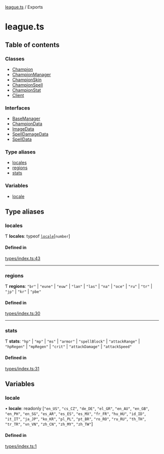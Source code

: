 [league.ts](README.md) / Exports

# league.ts

## Table of contents

### Classes

- [Champion](classes/Champion.md)
- [ChampionManager](classes/ChampionManager.md)
- [ChampionSkin](classes/ChampionSkin.md)
- [ChampionSpell](classes/ChampionSpell.md)
- [ChampionStat](classes/ChampionStat.md)
- [Client](classes/Client.md)

### Interfaces

- [BaseManager](interfaces/BaseManager.md)
- [ChampionData](interfaces/ChampionData.md)
- [ImageData](interfaces/ImageData.md)
- [SpellDamageData](interfaces/SpellDamageData.md)
- [SpellData](interfaces/SpellData.md)

### Type aliases

- [locales](modules.md#locales)
- [regions](modules.md#regions)
- [stats](modules.md#stats)

### Variables

- [locale](modules.md#locale)

## Type aliases

### locales

Ƭ **locales**: typeof [`locale`](modules.md#locale)[`number`]

#### Defined in

[types/index.ts:43](https://github.com/TheDrone7/league.ts/blob/18e3369/src/types/index.ts#L43)

___

### regions

Ƭ **regions**: ``"br"`` \| ``"eune"`` \| ``"euw"`` \| ``"lan"`` \| ``"las"`` \| ``"na"`` \| ``"oce"`` \| ``"ru"`` \| ``"tr"`` \| ``"jp"`` \| ``"kr"`` \| ``"pbe"``

#### Defined in

[types/index.ts:30](https://github.com/TheDrone7/league.ts/blob/18e3369/src/types/index.ts#L30)

___

### stats

Ƭ **stats**: ``"hp"`` \| ``"mp"`` \| ``"ms"`` \| ``"armor"`` \| ``"spellBlock"`` \| ``"attackRange"`` \| ``"hpRegen"`` \| ``"mpRegen"`` \| ``"crit"`` \| ``"attackDamage"`` \| ``"attackSpeed"``

#### Defined in

[types/index.ts:31](https://github.com/TheDrone7/league.ts/blob/18e3369/src/types/index.ts#L31)

## Variables

### locale

• **locale**: readonly [``"en_US"``, ``"cs_CZ"``, ``"de_DE"``, ``"el_GR"``, ``"en_AU"``, ``"en_GB"``, ``"en_PH"``, ``"en_SG"``, ``"es_AR"``, ``"es_ES"``, ``"es_MX"``, ``"fr_FR"``, ``"hu_HU"``, ``"id_ID"``, ``"it_IT"``, ``"ja_JP"``, ``"ko_KR"``, ``"pl_PL"``, ``"pt_BR"``, ``"ro_RO"``, ``"ru_RU"``, ``"th_TH"``, ``"tr_TR"``, ``"vn_VN"``, ``"zh_CN"``, ``"zh_MY"``, ``"zh_TW"``]

#### Defined in

[types/index.ts:1](https://github.com/TheDrone7/league.ts/blob/18e3369/src/types/index.ts#L1)
